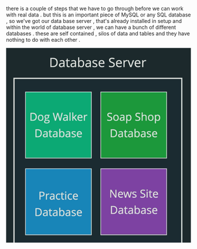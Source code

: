 there is a couple of steps that we have to go through before we can work with real data . but this is an important piece of MySQL or any SQL database , so we've got our data base server , that's already installed in setup and within the world of database server , we can have a bunch of different databases . these are self contained , silos of data and tables and they have nothing to do with each other . 

<img src="database-server.png">


